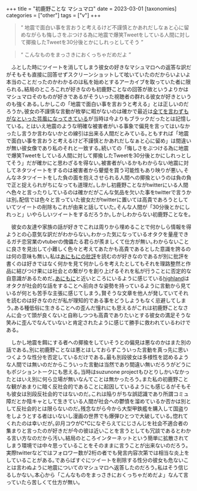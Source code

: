 +++
title = "初鹿野ことな マシュマロ"
date = 2023-03-01
[taxonomies]
categories = ["other"]
tags = ["v"]
+++

> “ 地震で面白い事を言おうと考えるけど不謹慎とかあれだしなぁと心に留めながらも悔しさをぶつける為に地震で爆笑Tweetをしている人間に対して揶揄したTweetを30分後とかにしれっとしてそう ”

> “ こんなものをまっさきにおくっちゃだめだよ ”

　ふとした時にツイートを消してしまう彼女の好きなマシュマロへの返答な訳だがそもそも直接に回答せずスクリーンショットして呟いていたのだからいよいよ本当のことだったのかわかるのは私を始めとするアーカイブを取っていた者に限られる｡結局のところこれが好きなのも初鹿野ことなの回答が故というよりかはマシュマロそのものが好きであるがそういった視聴者の群れる彼女が好きというのも強くある｡しかしこの「地震で面白い事を言おうと考える」とは正しいのだろうか｡彼女の不謹慎な言動が枚挙に暇がないのは確かで最近は[全てを言わずもがなといった芸風になってきている](https://www.youtube.com/live/QPmtsBEfBUk?feature=share&t=3570)が当時は今よりもブラックだったとは記憶している｡ とはいえ地震のような明確な被害者がいる事象で偏見を言ってはいなかったし言うか言わないかとの線引は出来る人間だとみている｡ともすれば「地震で面白い事を言おうと考えるけど不謹慎とかあれだしなぁと心に留め」は間違いが無い彼女像であり私のそれと一致する｡続いての「悔しさをぶつける為に地震で爆笑Tweetをしている人間に対して揶揄したTweetを30分後とかにしれっとしてそう」だが確かにと思わざるを得ない｡被害者がいるかもわからない地震に対してネタツイートをするのは被害者から顰蹙を買う可能性もあり映りが悪い｡そんなネタツイートをした負の面を抱えさせられる人間への揶揄というのは負の負で正と捉えられがちになっても道理だ｡しかし初鹿野ことながtwitterにいる人間へ色々と言ったりしているのは確かだがこんな気品を欠いた事をtwitterで言うかは別｡配信では色々と言っていた彼女だがtwitterに置いては高貴であろうとしていてツイートの削除もこれが由来と話していた｡そんな人間が「30分後とかにしれっと」いやらしいツイートをするだろうか｡しかしわからない初鹿野ことなを｡

　彼女の友達や家族の話が好きでこれは周りから埋めることで何かしら情報を得ようとの心意気な訳だがわからない｡わかった気になっているオタクを量産できるガチ恋営業のvtuberの傀儡たる君らが羨ましくて仕方が無い｡わからないことに良さを見出して小難しく色々と考えてあたかも高貴であるとした意識を誇るのは何の意味も無い｡私は[あにもにの批評](https://moni-mode.hatenablog.com)を読むのが好きなのであるが別に批評を書くのは好きではなく何かを見て何かしらを考えたとしてもそれを理路整然と作品に結びつけ果には社会との繋がりを創り上げるそれを私が行うことに否定的な自意識があるためだ｡[あにもに](https://twitter.com/animmony)と近いところにいるように感じている[highland](https://twitter.com/highland_sh)はオタクが社会的な話をすることへ前向きな姿勢を持っているように言動から見ているが何とも苦手な主張に感じてしまう｡賢そうな文章を他人が発していてそれを読むのは好きなのだが私が理知的である事をどうしようもなく忌避してしまう｡ある種低俗に生きることへの歪んだ憧れにも思えるがこれは初鹿野ことなさんに会って頭が良くないと自称しつつも高貴でありたいとする彼女の満足そうな笑みに歪んでなんていないと肯定されたように感じて勝手に救われているわけである｡ 

　しかし地震を餌にする者への揶揄をしていそうとの偏見は悪なのかはまた別の話である｡別に初鹿野ことなは悪とはしておらずこういった言動を真っ先に思いつくような性分を否定しているだけである｡最も別段彼女は多様性を認めるような人間では無いのだからこういった言動は当然であり間違い無いだろうがどうにもポジショントークにも思える｡当時はsuzunone projectもひとりしかいなかったとはいえ別に何ら立場が無いなんてことは無かったろう｡また私の初鹿野ことな観があまりに暗く反社会的であることに起因しているようにも感じるがそもそも彼女は別段反社会的ではないのだ｡これは陥りがちな誤認識であり所謂コミュ障だとか陰キャとして生きている人間が社会への鬱憤を溜めているか否かは別として反社会的とは限らないのだ｡残念ながら今から大型甲鉄艦を購入して国盗りをしようとする者はいないし漫画の世界でも爆弾ひとつで大破している｡惚れてくれたのは幸いだが｡卯月コウがC†Cになぞらえてにじさんじを社会不適合者の集まりと言ったのが好きだが今の彼は近いことを言うとしても冗談であるとわかる言い方なのだから汚い｡結局のところインターネットという簡単に拡散されてしまう環境では中々思っていることをそのままに言うことが出来ないのだろう｡実際twitterなどではフォロワー数が2桁の者でも発言内容次第では相当な炎上をしていることがある｡であらばすぐにツイートを削除する性分の彼女も危ないことは言わぬように地震についてのマシュマロへ返答したのだろう｡私はそう信じるしかない｡本心から「こんなものをまっさきにおくっちゃだめだよ」なんて言っていたら苦しくて仕方が無い｡